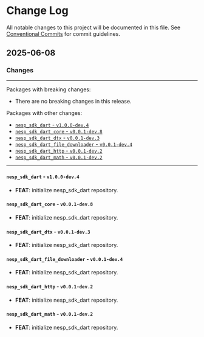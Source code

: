 # Change Log

All notable changes to this project will be documented in this file.
See [Conventional Commits](https://conventionalcommits.org) for commit guidelines.

## 2025-06-08

### Changes

---

Packages with breaking changes:

 - There are no breaking changes in this release.

Packages with other changes:

 - [`nesp_sdk_dart` - `v1.0.0-dev.4`](#nesp_sdk_dart---v100-dev4)
 - [`nesp_sdk_dart_core` - `v0.0.1-dev.8`](#nesp_sdk_dart_core---v001-dev8)
 - [`nesp_sdk_dart_dtx` - `v0.0.1-dev.3`](#nesp_sdk_dart_dtx---v001-dev3)
 - [`nesp_sdk_dart_file_downloader` - `v0.0.1-dev.4`](#nesp_sdk_dart_file_downloader---v001-dev4)
 - [`nesp_sdk_dart_http` - `v0.0.1-dev.2`](#nesp_sdk_dart_http---v001-dev2)
 - [`nesp_sdk_dart_math` - `v0.0.1-dev.2`](#nesp_sdk_dart_math---v001-dev2)

---

#### `nesp_sdk_dart` - `v1.0.0-dev.4`

 - **FEAT**: initialize nesp_sdk_dart repository.

#### `nesp_sdk_dart_core` - `v0.0.1-dev.8`

 - **FEAT**: initialize nesp_sdk_dart repository.

#### `nesp_sdk_dart_dtx` - `v0.0.1-dev.3`

 - **FEAT**: initialize nesp_sdk_dart repository.

#### `nesp_sdk_dart_file_downloader` - `v0.0.1-dev.4`

 - **FEAT**: initialize nesp_sdk_dart repository.

#### `nesp_sdk_dart_http` - `v0.0.1-dev.2`

 - **FEAT**: initialize nesp_sdk_dart repository.

#### `nesp_sdk_dart_math` - `v0.0.1-dev.2`

 - **FEAT**: initialize nesp_sdk_dart repository.

